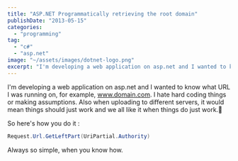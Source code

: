 ```yaml
---
title: "ASP.NET Programmatically retrieving the root domain"
publishDate: "2013-05-15"
categories: 
  - "programming"
tag: 
  - "c#"
  - "asp.net"
image: "~/assets/images/dotnet-logo.png"
excerpt: "I'm developing a web application on asp.net and I wanted to know what URL I was running on, for example, www.domain.com. I hate hard coding things or making assumptions."
---
```


I'm developing a web application on asp.net and I wanted to know what URL I was running on, for example, www.domain.com. I hate hard coding things or making assumptions. Also when uploading to different servers, it would mean things should just work and we all like it when things do just work.🙂

So here's how you do it :

```c#
Request.Url.GetLeftPart(UriPartial.Authority)
```

Always so simple, when you know how.
